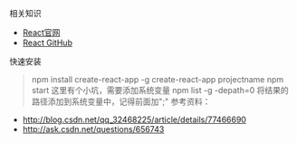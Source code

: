 相关知识
* [React官网](https://reactjs.org/)
* [React GitHub](https://github.com/facebook/react)

快速安装
> npm install create-react-app -g
> create-react-app projectname
> npm start
这里有个小坑，需要添加系统变量
> npm list -g -depath=0
将结果的路径添加到系统变量中，记得前面加";"
参考资料：
* http://blog.csdn.net/qq_32468225/article/details/77466690
* http://ask.csdn.net/questions/656743
